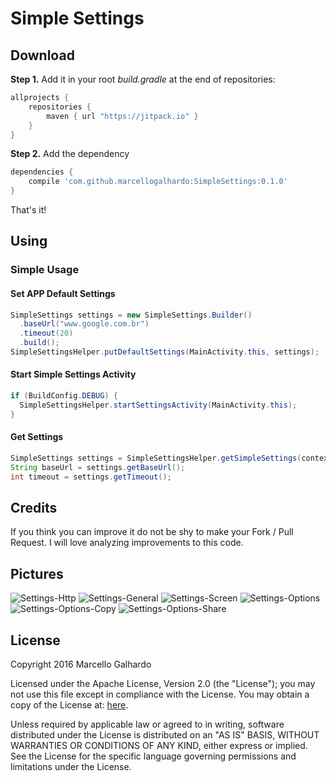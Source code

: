 # Simple Settings

## Download
**Step 1.** Add it in your root *build.gradle* at the end of repositories:
```gradle
allprojects {
	repositories {
		maven { url "https://jitpack.io" }
	}
}
```
**Step 2.** Add the dependency
```gradle
dependencies {
	compile 'com.github.marcellogalhardo:SimpleSettings:0.1.0'
}
```
That's it!

## Using

### Simple Usage

#### Set APP Default Settings
```java
SimpleSettings settings = new SimpleSettings.Builder()
  .baseUrl("www.google.com.br")
  .timeout(20)
  .build();
SimpleSettingsHelper.putDefaultSettings(MainActivity.this, settings);
```

#### Start Simple Settings Activity
```java
if (BuildConfig.DEBUG) {
  SimpleSettingsHelper.startSettingsActivity(MainActivity.this);
}
```

#### Get Settings
```java
SimpleSettings settings = SimpleSettingsHelper.getSimpleSettings(context);
String baseUrl = settings.getBaseUrl();
int timeout = settings.getTimeout();
```

## Credits
If you think you can improve it do not be shy to make your Fork / Pull Request. I will love analyzing improvements to this code.

## Pictures
![Settings-Http](https://github.com/marcellogalhardo/SimpleSettings/blob/master/images/settings-http.png)
![Settings-General](https://github.com/marcellogalhardo/SimpleSettings/blob/master/images/settings-general.png)
![Settings-Screen](https://github.com/marcellogalhardo/SimpleSettings/blob/master/images/settings-screen.png)
![Settings-Options](https://github.com/marcellogalhardo/SimpleSettings/blob/master/images/settings-options.png)
![Settings-Options-Copy](https://github.com/marcellogalhardo/SimpleSettings/blob/master/images/settings-options-copy.png)
![Settings-Options-Share](https://github.com/marcellogalhardo/SimpleSettings/blob/master/images/settings-options-share.png)

## License

Copyright 2016 Marcello Galhardo

Licensed under the Apache License, Version 2.0 (the "License"); you may not use this file except in compliance with the License.
You may obtain a copy of the License at: [here](http://www.apache.org/licenses/LICENSE-2.0).

Unless required by applicable law or agreed to in writing, software distributed under the License is distributed on an "AS IS" BASIS,
WITHOUT WARRANTIES OR CONDITIONS OF ANY KIND, either express or implied. See the License for the specific language governing permissions and limitations under the License.
